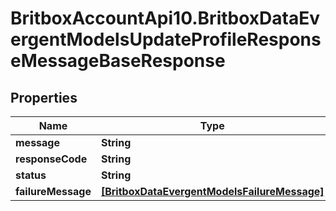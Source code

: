 # BritboxAccountApi10.BritboxDataEvergentModelsUpdateProfileResponseMessageBaseResponse

## Properties
Name | Type | Description | Notes
------------ | ------------- | ------------- | -------------
**message** | **String** |  | [optional] 
**responseCode** | **String** |  | [optional] 
**status** | **String** |  | [optional] 
**failureMessage** | [**[BritboxDataEvergentModelsFailureMessage]**](BritboxDataEvergentModelsFailureMessage.md) |  | [optional] 


